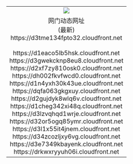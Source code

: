 ﻿<table>
  <tr></tr>
  <tr><td colspan=2 align=center><img src="https://d3tme134fpto32.cloudfront.net/Up/oGate.jpg" /></td></tr>
  <tr><td colspan=2 align=center>网门动态网址<br/>(最新)
<br>https://d3tme134fpto32.cloudfront.net
<br/>
<br>https://d1eaco5lb5hsk.cloudfront.net
<br>https://d3gwekcknp8eu8.cloudfront.net
<br>https://d2xf7zy810osk0.cloudfront.net
<br>https://dh002fkvfwcd0.cloudfront.net
<br>https://d1n4yxh30k43ue.cloudfront.net
<br>https://dqfa063gkgxuy.cloudfront.net
<br>https://d2gujdyk8wlq6v.cloudfront.net
<br>https://d1cheg342xi48q.cloudfront.net
<br>https://d3lzvqhqd1wrje.cloudfront.net
<br>https://d32or5ogq85ymr.cloudfront.net
<br>https://d3l1x55it4jnem.cloudfront.net
<br>https://d34zcozljxy6vg.cloudfront.net
<br>https://d3e7349kbayenk.cloudfront.net
<br>https://drkwxryyuh06i.cloudfront.net
    </td>
  </tr>
</table>
